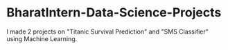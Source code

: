 # BharatIntern-Data-Science-Projects
I made 2 projects on "Titanic Survival Prediction" and "SMS Classifier" using Machine Learning.

